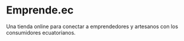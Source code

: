 # Emprende.ec
Una tienda online para conectar a emprendedores y artesanos con los consumidores ecuatorianos.
